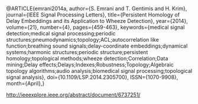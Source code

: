 @ARTICLE{emrani2014a,
author={S. Emrani and T. Gentimis and H. Krim},
journal={IEEE Signal Processing Letters},
title={Persistent Homology of Delay Embeddings and its Application to Wheeze Detection},
year={2014},
volume={21},
number={4},
pages={459-463},
keywords={medical signal detection;medical signal processing;periodic structures;pneumodynamics;topology;ACL;autocorrelation like function;breathing sound signals;delay-coordinate embeddings;dynamical systems;harmonic structures;periodic structure;persistent homology;topological methods;wheeze detection;Correlation;Data mining;Delay effects;Delays;Indexes;Robustness;Topology;Algebraic topology algorithms;audio analysis;biomedical signal processing;topological signal analysis},
doi={10.1109/LSP.2014.2305700},
ISSN={1070-9908},
month={April},}

http://ieeexplore.ieee.org/abstract/document/6737251/
